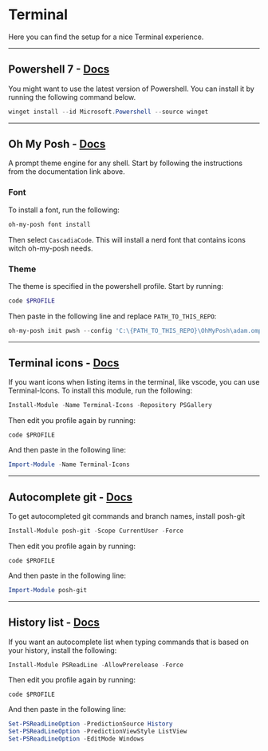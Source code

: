# Terminal
Here you can find the setup for a nice Terminal experience.

---

## Powershell 7 - [Docs](https://learn.microsoft.com/en-us/powershell/scripting/install/installing-powershell-on-windows?view=powershell-7.4#install-powershell-using-winget-recommended)
You might want to use the latest version of Powershell. You can install it by running the following command below.
```powershell
winget install --id Microsoft.Powershell --source winget
``` 
---

## Oh My Posh - [Docs](https://ohmyposh.dev/docs/installation/windows)
A prompt theme engine for any shell. Start by following the instructions from the documentation link above.

### Font
To install a font, run the following:
```powershell
oh-my-posh font install
```

Then select `CascadiaCode`. This will install a nerd font that contains icons witch oh-my-posh needs.

### Theme
The theme is specified in the powershell profile. Start by running:
```powershell
code $PROFILE
```

Then paste in the following line and replace `PATH_TO_THIS_REPO`:
```powershell
oh-my-posh init pwsh --config 'C:\{PATH_TO_THIS_REPO}\OhMyPosh\adam.omp.json' | Invoke-Expression
```

---

## Terminal icons - [Docs](https://github.com/devblackops/Terminal-Icons)
If you want icons when listing items in the terminal, like vscode, you can use Terminal-Icons. To install this module, run the following:
```powershell
Install-Module -Name Terminal-Icons -Repository PSGallery
```

Then edit you profile again by running:
```
code $PROFILE
```

And then paste in the following line:
```powershell
Import-Module -Name Terminal-Icons
```

---

## Autocomplete git - [Docs](https://github.com/dahlbyk/posh-git)
To get autocompleted git commands and branch names, install posh-git
```powershell
Install-Module posh-git -Scope CurrentUser -Force
```

Then edit you profile again by running:
```
code $PROFILE
```

And then paste in the following line:
```powershell
Import-Module posh-git
```

---

## History list - [Docs]()
If you want an autocomplete list when typing commands that is based on your history, install the following:
```powershell
Install-Module PSReadLine -AllowPrerelease -Force
```

Then edit you profile again by running:
```
code $PROFILE
```

And then paste in the following line:
```powershell
Set-PSReadLineOption -PredictionSource History
Set-PSReadLineOption -PredictionViewStyle ListView
Set-PSReadLineOption -EditMode Windows
```
